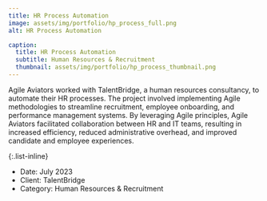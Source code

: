 ```yaml
---
title: HR Process Automation
image: assets/img/portfolio/hp_process_full.png
alt: HR Process Automation

caption:
  title: HR Process Automation
  subtitle: Human Resources & Recruitment
  thumbnail: assets/img/portfolio/hp_process_thumbnail.png
---
```

Agile Aviators worked with TalentBridge, a human resources consultancy, to automate their HR processes. The project involved implementing Agile methodologies to streamline recruitment, employee onboarding, and performance management systems. By leveraging Agile principles, Agile Aviators facilitated collaboration between HR and IT teams, resulting in increased efficiency, reduced administrative overhead, and improved candidate and employee experiences.

{:.list-inline}
- Date: July 2023
- Client: TalentBridge
- Category: Human Resources & Recruitment

